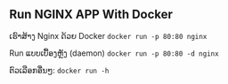 ## Run NGINX APP With Docker

ເຮົາສ້າງ Nginx ດ້ວຍ Docker
`docker run -p 80:80 nginx`

Run ແບບເບື້ອງຫຼັງ (daemon)
`docker run -p 80:80 -d nginx`

ຕົວເລືອກອື່ນໆ: `docker run -h`